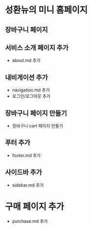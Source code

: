 # 성환뉴의 미니 홈페이지


## 장바구니 페이지

## 서비스 소개 페이지 추가
- about.md 추가

## 내비게이션 추가
- navigation.md 추가
- 로그인/로그아웃 추가

## 장바구니 페이지 만들기
- 장바구니 cart 페이지 만들기

## 푸터 추가
- footer.md 추가

## 사이드바 추가
- sidebar.md 추가

# 구매 페이지 추가
- purchase.md 추가